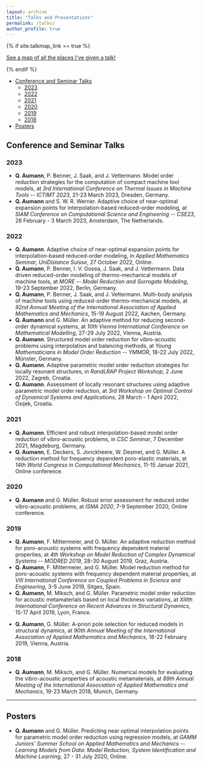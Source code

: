 ```yaml
---
layout: archive
title: "Talks and Presentations"
permalink: /talks/
author_profile: true
---
```


{% if site.talkmap_link == true %}

<p style="text-decoration:underline;"><a href="/talkmap.html">See a map of all the places I've given a talk!</a></p>

{% endif %}

- [Conference and Seminar Talks](#conference-and-seminar-talks)
  - [2023](#2023)
  - [2022](#2022)
  - [2021](#2021)
  - [2020](#2020)
  - [2019](#2019)
  - [2018](#2018)
- [Posters](#posters)

## Conference and Seminar Talks

### 2023

- **Q. Aumann**, P. Benner, J. Saak, and J. Vettermann. Model order reduction strategies for the computation of compact machine tool models, at _3rd International Conference on Thermal Issues in Machine Tools -- ICTIMT 2023_, 21-23 March 2023, Dresden, Germany.
- **Q. Aumann** and S. W. R. Werner. Adaptive choice of near-optimal expansion points for interpolation-based reduced-order modeling, at _SIAM Conference on Computational Science and Engineering -- CSE23_, 26 February - 3 March 2023, Amsterdam, The Netherlands.

### 2022

- **Q. Aumann**. Adaptive choice of near-optimal expansion points for interpolation-based reduced-order modeling, in _Applied Mathematics Seminar, UniDistance Suisse_, 27 October 2022, Online.
- **Q. Aumann**, P. Benner, I. V. Gosea, J. Saak, and J. Vettermann. Data driven reduced-order modeling of thermo-mechanical models of machine tools, at _MORE -- Model Reduction and Surrogate Modeling_, 19-23 September 2022, Berlin, Germany.
- **Q. Aumann**, P. Benner, J. Saak, and J. Vettermann. Multi-body analysis of machine tools using reduced-order thermo-mechanical models, at _92nd Annual Meeting of the International Association of Applied Mathematics and Mechanics_, 15-19 August 2022, Aachen, Germany.
- **Q. Aumann** and G. Müller. An adaptive method for reducing second-order dynamical systems, at _10th Vienna International Conference on Mathematical Modelling_, 27-29 July 2022, Vienna, Austria.
- **Q. Aumann**. Structured model order reduction for vibro-acoustic problems using interpolation and balancing methods, at _Young Mathematicians in Model Order Reduction -- YMMOR_, 18-22 July 2022, Münster, Germany.
- **Q. Aumann**. Adaptive parametric model order reduction strategies for locally resonant structures, in _RandLRAP Project Workshop_, 2 June 2022, Zagreb, Croatia.
- **Q. Aumann**. Assessment of locally resonant structures using adaptive parametric model order reduction, at _3rd Workshop on Optimal Control of Dynamical Systems and Applications_, 28 March - 1 April 2022, Osijek, Croatia.


### 2021

- **Q. Aumann**. Efficient and robust interpolation-based model order reduction of vibro-acoustic problems, in _CSC Seminar_, 7 December 2021, Magdeburg, Germany.
- **Q. Aumann**, E. Deckers, S. Jonckheere, W. Desmet, and G.  Müller. A reduction method for frequency dependent poro-elastic materials, at _14th World Congress in Computational Mechanics_, 11-15 Januar 2021, Online conference.


### 2020

- **Q. Aumann** and G. Müller. Robust error assessment for reduced order vibro-acoustic problems, at _ISMA 2020_, 7-9 September 2020, Online conference.


### 2019

<!-- - **Q. Aumann**. **LEUVEN SEMINAR** -->
- **Q. Aumann**, F. Mittermeier, and G. Müller. An adaptive reduction method for poro-acoustic systems with frequency dependent material properties, at _4th Workshop on Model Reduction of Complex Dynamical Systems -- MODRED 2019_, 28-30 August 2019, Graz, Austria.
- **Q. Aumann**, F. Mittermeier, and G. Müller. Model reduction method for poro-acoustic systems with frequency dependent material properties, at _VIII International Conference on Coupled Problems in Science and Engineering_, 3-5 June 2019, Sitges, Spain.
- **Q. Aumann**, M. Miksch, and G. Müller. Parametric model order reduction for acoustic metamaterials based on local thickness variations, at _XIIIth International Conference on Recent Advances in Structural Dynamics_, 15-17 April 2019, Lyon, France.
<!-- - **Q. Aumann**. __xxx__, at _V Kratos Workshop_, 25-27 March 2019, Munich, Germany. -->
- **Q. Aumann**, G. Müller. A-priori pole selection for reduced models in structural dynamics, at _90th Annual Meeting of the International Association of Applied Mathematics and Mechanics_, 18-22 February 2019, Vienna, Austria.


### 2018

- **Q. Aumann**, M. Miksch, and G. Müller. Numerical models for evaluating the vibro-acoustic properties of acoustic metamaterials, at _89th Annual Meeting of the International Association of Applied Mathematics and Mechanics_, 19-23 March 2018, Munich, Germany.


---
## Posters

- **Q. Aumann** and G. Müller. Predicting near optimal interpolation points for parametric model order reduction using regression models, at _GAMM Juniors' Summer School on Applied Mathematics and Mechanics -- Learning Models from Data: Model Reduction, System Identification and Machine Learning_, 27 - 31 July 2020, Online.

